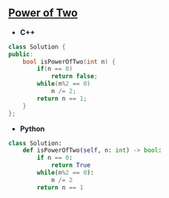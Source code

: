 ## [Power of Two](https://leetcode.com/problems/power-of-two/)

* **C++**
```cpp
class Solution {
public:
    bool isPowerOfTwo(int n) {
        if(n == 0)
            return false;
        while(n%2 == 0)
            n /= 2;
        return n == 1;
    }
};
```

* **Python**
```py
class Solution:
    def isPowerOfTwo(self, n: int) -> bool:
        if n == 0:
            return True
        while(n%2 == 0):
            n /= 2
        return n == 1
```

